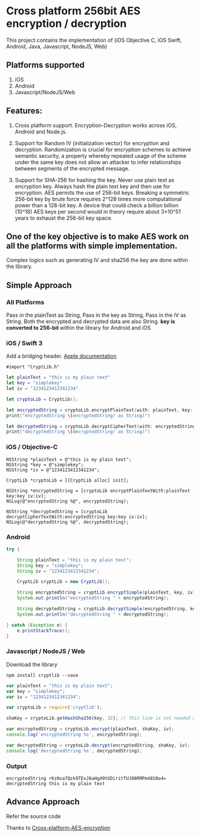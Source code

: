 # Cross platform 256bit AES encryption / decryption

This project contains the implementation of (iOS Objective C, iOS Swift, Android, Java, Javascript, NodeJS, Web)

## Platforms supported 

1. iOS
2. Android
3. Javascript/NodeJS/Web

## Features:

1. Cross platform support. Encryption-Decryption works across iOS, Android and Node.js. 

2. Support for Random IV (initialization vector) for encryption and decryption. Randomization is crucial for encryption schemes to achieve semantic security, a property whereby repeated usage of the scheme under the same key does not allow an attacker to infer relationships between segments of the encrypted message.

3.  Support for SHA-256 for hashing the key. Never use plain text as encryption key. Always hash the plain text key and then use for encryption. AES permits the use of 256-bit keys. Breaking a symmetric 256-bit key by brute force requires 2^128 times more computational power than a 128-bit key. A device that could check a billion billion (10^18) AES keys per second would in theory require about 3×10^51 years to exhaust the 256-bit key space.

## One of the key objective is to make AES work on all the platforms with simple implementation. 
Complex logics such as generating IV and sha256 the key are done within the library. 

## Simple Approach
### All Platforms
Pass in the plainText as String, Pass in the key as String, Pass in the IV as String. Both the encrypted and decrypted data are also String. <b> key is converted to 256-bit </b>within the library for Android and iOS

### iOS / Swift 3
Add a bridging header. [Apple documentation](https://developer.apple.com/library/content/documentation/Swift/Conceptual/BuildingCocoaApps/MixandMatch.html)
```objc
#import "CryptLib.h"
```
```swift
let plainText = "this is my plain text"
let key = "simplekey"
let iv = "1234123412341234"

let cryptoLib = CryptLib();

let encryptedString = cryptoLib.encryptPlainText(with: plainText, key: key, iv: iv)
print("encryptedString \(encryptedString! as String)")

let decryptedString = cryptoLib.decryptCipherText(with: encryptedString, key: key, iv: iv)
print("decryptedString \(decryptedString! as String)")
```

### iOS / Objective-C
```objc
NSString *plainText = @"this is my plain text";
NSString *key = @"simplekey";
NSString *iv = @"1234123412341234";

CryptLib *cryptoLib = [[CryptLib alloc] init];

NSString *encryptedString = [cryptoLib encryptPlainTextWith:plainText key:key iv:iv];
NSLog(@"encryptedString %@", encryptedString);

NSString *decryptedString = [cryptoLib decryptCipherTextWith:encryptedString key:key iv:iv];
NSLog(@"decryptedString %@", decryptedString);
```

### Android
```java
try {

    String plainText = "this is my plain text";
    String key = "simplekey";
    String iv = "1234123412341234";

    CryptLib cryptLib = new CryptLib();

    String encryptedString = cryptLib.encryptSimple(plainText, key, iv);
    System.out.println("encryptedString " + encryptedString);

    String decryptedString = cryptLib.decryptSimple(encryptedString, key, iv);
    System.out.println("decryptedString " + decryptedString);

} catch (Exception e) {
    e.printStackTrace();
}
```

### Javascript / NodeJS / Web
Download the library
```shell
npm install cryptlib --save
```

```javascript
var plainText = "this is my plain text";
var key = "simplekey";
var iv = "1234123412341234";

var cryptoLib = require('cryptlib');

shaKey = cryptoLib.getHashSha256(key, 32); // This line is not needed on Android or iOS. Its already built into CryptLib.m and CryptLib.java

var encryptedString = cryptoLib.encrypt(plainText, shaKey, iv);
console.log('encryptedString %s', encryptedString);

var decryptedString = cryptoLib.decrypt(encryptedString, shaKey, iv);
console.log('decryptedString %s', decryptedString);
```

### Output
```
encryptedString rKzNsa7Qzk9TExJ6aHg49tGDiritTUJ08RMPm48S0o4=
decryptedString this is my plain text
```

## Advance Approach
Refer the source code

Thanks to [Cross-platform-AES-encryption](https://github.com/Pakhee/Cross-platform-AES-encryption)
